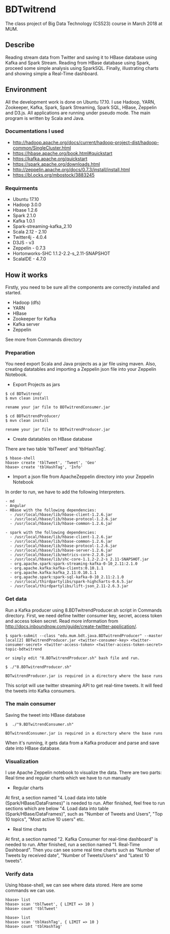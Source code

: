 # BDTwitrend
The class project of Big Data Technology (CS523) course in March 2018 at MUM.

## Describe
Reading stream data from Twitter and saving it to HBase database using Kafka and Spark Stream. Reading from HBase database using Spark, proceed some simple analysis using SparkSQL. Finally, illustrating charts and showing simple a Real-Time dashboard.

## Environment

All the development work is done on Ubuntu 17.10. I use Hadoop, YARN, Zookeeper, Kafka, Spark, Spark Streaming, Spark SQL, HBase, Zeppelin and D3.js. All applications are running under pseudo mode. The main program is written by Scala and Java.

### Documentations I used
- http://hadoop.apache.org/docs/current/hadoop-project-dist/hadoop-common/SingleCluster.html
- https://hbase.apache.org/book.html#quickstart
- https://kafka.apache.org/quickstart
- https://spark.apache.org/downloads.html
- http://zeppelin.apache.org/docs/0.7.3/install/install.html
- https://bl.ocks.org/mbostock/3883245

### Requirments
- Ubuntu 17.10
- Hadoop 3.0.0
- Hbase 1.2.6
- Spark 2.1.0
- Kafka 1.0.1
- Spark-streaming-kafka_2.10
- Scala 2.12 - 2.10
- Twitter4j - 4.0.4
- D3JS - v3
- Zeppelin - 0.7.3
- Hortonworks-SHC 1.1.2-2.2-s_2.11-SNAPSHOT
- ScalaIDE - 4.7.0

## How it works
Firstly, you need to be sure all the components are correctly installed and started.

- Hadoop (dfs)
- YARN
- HBase
- Zookeeper for Kafka
- Kafka server
- Zeppelin

See more from Commands directory

### Preparation
You need export Scala and Java projects as a jar file using maven. Also, creating datatables and importing a Zeppelin json file into your Zeppelin Notebook.

- Export Projects as jars
```
$ cd BDTwitrend/
$ mvn clean install

rename your jar file to BDTwitrendConsumer.jar
```

```
$ cd BDTwitrendProducer/
$ mvn clean install

rename your jar file to BDTwitrendProducer.jar
```

- Create datatables on HBase database

There are two table 'tblTweet' and 'tblHashTag'.

```
$ hbase-shell
hbase> create 'tblTweet', 'Tweet', 'Geo'
hbase> create 'tblHashTag', 'Info'

```


- Import a json file from ApacheZeppelin directory into your Zeppelin Notebook

In order to run, we have to add the following Interpreters.

```
- md
- Angular
- HBase with the following dependencies:
  - /usr/local/hbase/lib/hbase-client-1.2.6.jar 	
  - /usr/local/hbase/lib/hbase-protocol-1.2.6.jar 	
  - /usr/local/hbase/lib/hbase-common-1.2.6.jar

- spark with the following dependencies:
  - /usr/local/hbase/lib/hbase-client-1.2.6.jar 	
  - /usr/local/hbase/lib/hbase-common-1.2.6.jar 	
  - /usr/local/hbase/lib/hbase-protocol-1.2.6.jar 	
  - /usr/local/hbase/lib/hbase-server-1.2.6.jar 	
  - /usr/local/hbase/lib/metrics-core-2.2.0.jar 	
  - /usr/local/hbase/lib/shc-core-1.1.2-2.2-s_2.11-SNAPSHOT.jar 	
  - org.apache.spark:spark-streaming-kafka-0-10_2.11:2.1.0 	
  - org.apache.kafka:kafka-clients:0.10.1.1 	
  - org.apache.kafka:kafka_2.11:0.10.1.1 	
  - org.apache.spark:spark-sql-kafka-0-10_2.11:2.1.0 	
  - /usr/local/thirdpartylibs/spark-highcharts-0.6.5.jar 	
  - /usr/local/thirdpartylibs/lift-json_2.11-2.6.3.jar
```

### Get data

Run a Kafka producer using 8.BDTwitrendProducer.sh script in Commands directory. First, we need define twitter consumer key, secret, access token and access token secret. Read more information from http://docs.inboundnow.com/guide/create-twitter-application/.

```
$ spark-submit --class "edu.mum.bdt.java.BDTwitrendProducer" --master local[2] BDTwitrendProducer.jar <twitter-consumer-key> <twitter-consumer-secret> <twitter-access-token> <twitter-access-token-secret>  topic-bdtwitrend

or simply edit "8.BDTwitrendProducer.sh" bash file and run.

$ ./"8.BDTwitrendProducer.sh"

BDTwitrendProducer.jar is required in a directory where the base runs
```
This script will use twitter streaming API to get real-time tweets. It will feed the tweets into Kafka consumers.


### The main consumer

Saving the tweet into HBase database

```
$  ./"9.BDTwitrendConsumer.sh"

BDTwitrendConsumer.jar is required in a directory where the base runs

```
When it's running, it gets data from a Kafka producer and parse and save date into HBase database.


### Visualization

I use Apache Zeppelin notebook to visualize the data. There are two parts: Real time and regular charts which we have to run manually

- Regular charts

At first, a section named "4. Load data into table (Spark/HBase/DataFrames)" is needed to run. After finished, feel free to run sections which are below "4. Load data into table (Spark/HBase/DataFrames)", such as "Number of Tweets and Users", "Top 10 topics", "Most active 10 users" etc.

- Real time charts

At first, a section named "2. Kafka Consumer for real-time dashboard" is needed to run. After finished, run a section named "1. Real-Time Dashboard". Then you can see some real time charts such as "Number of Tweets by received date", "Number of Tweets/Users" and "Latest 10 tweets".


### Verify data
Using hbase-shell, we can see where data stored. Here are some commands we can use.

```
hbase> list
hbase> scan 'tblTweet', { LIMIT => 10 }
hbase> count 'tblTweet'

```

```
hbase> list
hbase> scan 'tblHashTag', { LIMIT => 10 }
hbase> count 'tblHashTag'

```
